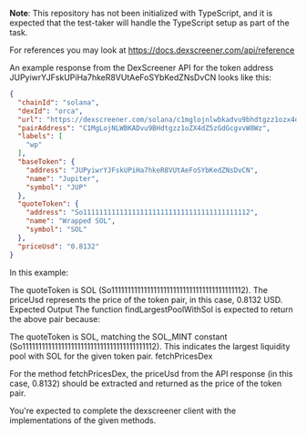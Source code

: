 **Note**: This repository has not been initialized with TypeScript, and it is expected that the test-taker will handle the TypeScript setup as part of the task.

For references you may look at 
https://docs.dexscreener.com/api/reference

An example response from the DexScreener API for the token address JUPyiwrYJFskUPiHa7hkeR8VUtAeFoSYbKedZNsDvCN looks like this:

```json
{
  "chainId": "solana",
  "dexId": "orca",
  "url": "https://dexscreener.com/solana/c1mglojnlwbkadvu9bhdtgzz1ozx4dz5zgdgcgvvw8wz",
  "pairAddress": "C1MgLojNLWBKADvu9BHdtgzz1oZX4dZ5zGdGcgvvW8Wz",
  "labels": [
    "wp"
  ],
  "baseToken": {
    "address": "JUPyiwrYJFskUPiHa7hkeR8VUtAeFoSYbKedZNsDvCN",
    "name": "Jupiter",
    "symbol": "JUP"
  },
  "quoteToken": {
    "address": "So11111111111111111111111111111111111111112",
    "name": "Wrapped SOL",
    "symbol": "SOL"
  },
  "priceUsd": "0.8132"
}
```
In this example:

The quoteToken is SOL (So11111111111111111111111111111111111111112).
The priceUsd represents the price of the token pair, in this case, 0.8132 USD.
Expected Output
The function findLargestPoolWithSol is expected to return the above pair because:

The quoteToken is SOL, matching the SOL_MINT constant (So11111111111111111111111111111111111111112).
This indicates the largest liquidity pool with SOL for the given token pair.
fetchPricesDex

For the method fetchPricesDex, the priceUsd from the API response (in this case, 0.8132) should be extracted and returned as the price of the token pair.

You're expected to complete the dexscreener client with the implementations of the given methods.

